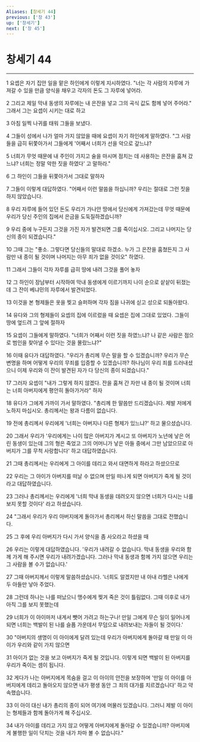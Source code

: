 ```yaml
---
Aliases: [창세기 44]
previous: ['창 43']
up: ['창세기']
next: ['창 45']
---
```

# 창세기 44

***


1 요셉은 자기 집안 일을 맡은 하인에게 이렇게 지시하였다. "너는 각 사람의 자루에 가져갈 수 있을 만큼 양식을 채우고 각자의 돈도 그 자루에 넣어라. 

2 그리고 제일 막내 동생의 자루에는 내 은잔을 넣고 그의 곡식 값도 함께 넣어 주어라." 그래서 그는 요셉이 시키는 대로 하고 

3 아침 일찍 나귀를 태워 그들을 보냈다. 

4 그들이 성에서 나가 얼마 가지 않았을 때에 요셉이 자기 하인에게 말하였다. "그 사람들을 급히 뒤쫓아가서 그들에게 '어째서 너희가 선을 악으로 갚느냐? 

5 너희가 무엇 때문에 내 주인이 가지고 술을 마시며 점치는 데 사용하는 은잔을 훔쳐 갔느냐? 너희는 정말 악한 짓을 하였다' 고 말하라." 

6 그 하인이 그들을 뒤쫓아가서 그대로 말하자 

7 그들이 이렇게 대답하였다. "어째서 이런 말씀을 하십니까? 우리는 절대로 그런 짓을 하지 않았습니다. 

8 우리 자루에 들어 있던 돈도 우리가 가나안 땅에서 당신에게 가져갔는데 무엇 때문에 우리가 당신 주인의 집에서 은금을 도둑질하겠습니까? 

9 우리 중에 누구든지 그것을 가진 자가 발견되면 그를 죽이십시오. 그리고 나머지는 당신의 종이 되겠습니다." 

10 그때 그는 "좋소. 그렇다면 당신들의 말대로 하겠소. 누가 그 은잔을 훔쳤든지 그 사람만 내 종이 될 것이며 나머지는 아무 죄가 없을 것이오" 하였다. 

11 그래서 그들이 각자 자루를 급히 땅에 내려 그것을 풀어 놓자 

12 그 하인이 장남부터 시작하여 막내 동생에게 이르기까지 나이 순으로 샅샅이 뒤졌는데 그 잔이 베냐민의 자루에서 발견되었다. 

13 이것을 본 형제들은 옷을 찢고 슬퍼하며 각자 짐을 나귀에 싣고 성으로 되돌아왔다. 

14 유다와 그의 형제들이 요셉의 집에 이르렀을 때 요셉은 집에 그대로 있었다. 그들이 땅에 엎드려 그 앞에 절하자 

15 요셉이 그들에게 말하였다. "너희가 어째서 이런 짓을 하였느냐? 나 같은 사람은 점으로 범인을 찾아낼 수 있다는 것을 몰랐느냐?" 

16 이때 유다가 대답하였다. "우리가 총리께 무슨 말을 할 수 있겠습니까? 우리가 무슨 변명을 하며 어떻게 우리의 무죄를 입증할 수 있겠습니까? 하나님이 우리 죄를 드러내셨으니 이제 우리와 이 잔이 발견된 자가 다 당신의 종이 되겠습니다." 

17 그러자 요셉이 "내가 그렇게 하지 않겠다. 잔을 훔쳐 간 자만 내 종이 될 것이며 너희는 너희 아버지에게 평안히 돌아가거라" 하자 

18 유다가 그에게 가까이 가서 말하였다. "총리께 한 말씀만 드리겠습니다. 제발 저에게 노하지 마십시오. 총리께서는 왕과 다름이 없습니다. 

19 전에 총리께서 우리에게 '너희는 아버지나 다른 형제가 있느냐?' 하고 물으셨습니다. 

20 그래서 우리가 '우리에게는 나이 많은 아버지가 계시고 또 아버지가 노년에 낳은 어린 동생이 있는데 그의 형은 죽었고 그의 어머니가 낳은 아들 중에서 그만 남았으므로 아버지가 그를 무척 사랑합니다' 하고 대답하였습니다. 

21 그때 총리께서는 우리에게 그 아이를 데리고 와서 대면하게 하라고 하셨으므로 

22 우리는 그 아이가 아버지를 떠날 수 없으며 만일 떠나게 되면 아버지가 죽게 될 것이라고 대답하였습니다. 

23 그러나 총리께서는 우리에게 '너희 막내 동생을 데려오지 않으면 너희가 다시는 나를 보지 못할 것이다' 라고 하셨습니다. 

24 "그래서 우리가 우리 아버지에게 돌아가서 총리께서 하신 말씀을 그대로 전했습니다. 

25 그 후에 우리 아버지가 다시 가서 양식을 좀 사오라고 하셨을 때 

26 우리는 이렇게 대답하였습니다. '우리가 내려갈 수 없습니다. 막내 동생을 우리와 함께 가게 해 주시면 우리가 내려가겠습니다. 그러나 막내 동생과 함께 가지 않으면 우리는 그 사람을 볼 수가 없습니다.' 

27 그때 아버지께서 이렇게 말씀하셨습니다. '너희도 알겠지만 내 아내 라헬은 나에게 두 아들만 낳아 주었다. 

28 그런데 하나는 나를 떠났으니 맹수에게 찢겨 죽은 것이 틀림없다. 그때 이후로 내가 아직 그를 보지 못했는데 

29 너희가 이 아이마저 내게서 뺏어 가려고 하는구나! 만일 그에게 무슨 일이 일어나게 되면 너희는 백발이 된 나를 슬픔 가운데서 무덤으로 내려보내는 자들이 될 것이다.' 

30 "아버지의 생명이 이 아이에게 달려 있는데 우리가 아버지에게 돌아갈 때 만일 이 아이가 우리와 같이 가지 않으면 

31 아이가 없는 것을 보고 아버지가 죽게 될 것입니다. 이렇게 되면 백발이 된 아버지를 우리가 죽이는 셈이 됩니다. 

32 게다가 나는 아버지에게 목숨을 걸고 이 아이의 안전을 보장하며 '만일 이 아이를 아버지에게 데리고 돌아오지 않으면 내가 평생 동안 그 죄의 대가를 치르겠습니다' 하고 약속했습니다. 

33 이 아이 대신 내가 총리의 종이 되어 여기에 머물러 있겠습니다. 그러니 제발 이 아이는 형제들과 함께 돌아가게 해 주십시오. 

34 내가 아이를 데리고 가지 않고 어떻게 아버지에게 돌아갈 수 있겠습니까? 아버지에게 불행한 일이 닥치는 것을 내가 차마 볼 수 없습니다."
